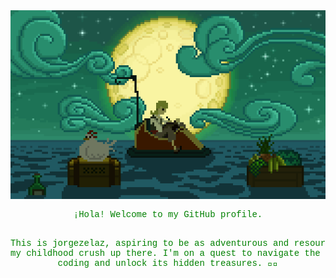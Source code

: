 <div align="center">
  <img src="https://raw.githubusercontent.com/jorgezelaz/jorgezelaz/main/monkeyisland.webp" alt="MonkeyIsland<3">
  <br>
  <pre style="color: green; font-family: 'Courier New', Courier, monospace;">¡Hola! Welcome to my GitHub profile.
    
This is jorgezelaz, aspiring to be as adventurous and resourceful as my childhood crush up there.
I'm on a quest to navigate the seas of coding and unlock its hidden treasures.
🏴‍☠️</pre>
</div>

<!--
**jorgezelaz/jorgezelaz** is a ✨ _special_ ✨ repository because its `README.md` (this file) appears on your GitHub profile.

Here are some ideas to get you started:

- 🔭 I’m currently working on ...
- 🌱 I’m currently learning ...
- 👯 I’m looking to collaborate on ...
- 🤔 I’m looking for help with ...
- 💬 Ask me about ...
- 📫 How to reach me: ...
- 😄 Pronouns: ...
- ⚡ Fun fact: ...
-->
